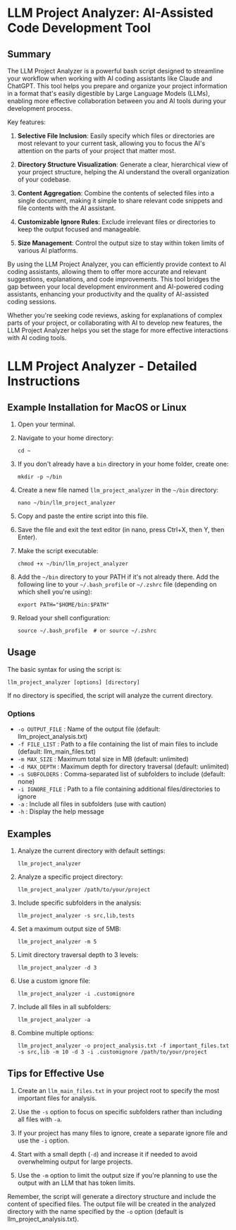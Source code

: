 # LLM Project Analyzer: AI-Assisted Code Development Tool

## Summary

The LLM Project Analyzer is a powerful bash script designed to streamline your workflow when working with AI coding assistants like Claude and ChatGPT. This tool helps you prepare and organize your project information in a format that's easily digestible by Large Language Models (LLMs), enabling more effective collaboration between you and AI tools during your development process.

Key features:

1. **Selective File Inclusion**: Easily specify which files or directories are most relevant to your current task, allowing you to focus the AI's attention on the parts of your project that matter most.

2. **Directory Structure Visualization**: Generate a clear, hierarchical view of your project structure, helping the AI understand the overall organization of your codebase.

3. **Content Aggregation**: Combine the contents of selected files into a single document, making it simple to share relevant code snippets and file contents with the AI assistant.

4. **Customizable Ignore Rules**: Exclude irrelevant files or directories to keep the output focused and manageable.

5. **Size Management**: Control the output size to stay within token limits of various AI platforms.

By using the LLM Project Analyzer, you can efficiently provide context to AI coding assistants, allowing them to offer more accurate and relevant suggestions, explanations, and code improvements. This tool bridges the gap between your local development environment and AI-powered coding assistants, enhancing your productivity and the quality of AI-assisted coding sessions.

Whether you're seeking code reviews, asking for explanations of complex parts of your project, or collaborating with AI to develop new features, the LLM Project Analyzer helps you set the stage for more effective interactions with AI coding tools.

# LLM Project Analyzer - Detailed Instructions

## Example Installation for MacOS or Linux

1. Open your terminal.

2. Navigate to your home directory:
   ```
   cd ~
   ```

3. If you don't already have a `bin` directory in your home folder, create one:
   ```
   mkdir -p ~/bin
   ```

4. Create a new file named `llm_project_analyzer` in the `~/bin` directory:
   ```
   nano ~/bin/llm_project_analyzer
   ```

5. Copy and paste the entire script into this file.

6. Save the file and exit the text editor (in nano, press Ctrl+X, then Y, then Enter).

7. Make the script executable:
   ```
   chmod +x ~/bin/llm_project_analyzer
   ```

8. Add the `~/bin` directory to your PATH if it's not already there. Add the following line to your `~/.bash_profile` or `~/.zshrc` file (depending on which shell you're using):
   ```
   export PATH="$HOME/bin:$PATH"
   ```

9. Reload your shell configuration:
   ```
   source ~/.bash_profile  # or source ~/.zshrc
   ```

## Usage

The basic syntax for using the script is:

```
llm_project_analyzer [options] [directory]
```

If no directory is specified, the script will analyze the current directory.

### Options

- `-o OUTPUT_FILE` : Name of the output file (default: llm_project_analysis.txt)
- `-f FILE_LIST` : Path to a file containing the list of main files to include (default: llm_main_files.txt)
- `-m MAX_SIZE` : Maximum total size in MB (default: unlimited)
- `-d MAX_DEPTH` : Maximum depth for directory traversal (default: unlimited)
- `-s SUBFOLDERS` : Comma-separated list of subfolders to include (default: none)
- `-i IGNORE_FILE` : Path to a file containing additional files/directories to ignore
- `-a` : Include all files in subfolders (use with caution)
- `-h` : Display the help message

## Examples

1. Analyze the current directory with default settings:
   ```
   llm_project_analyzer
   ```

2. Analyze a specific project directory:
   ```
   llm_project_analyzer /path/to/your/project
   ```

3. Include specific subfolders in the analysis:
   ```
   llm_project_analyzer -s src,lib,tests
   ```

4. Set a maximum output size of 5MB:
   ```
   llm_project_analyzer -m 5
   ```

5. Limit directory traversal depth to 3 levels:
   ```
   llm_project_analyzer -d 3
   ```

6. Use a custom ignore file:
   ```
   llm_project_analyzer -i .customignore
   ```

7. Include all files in all subfolders:
   ```
   llm_project_analyzer -a
   ```

8. Combine multiple options:
   ```
   llm_project_analyzer -o project_analysis.txt -f important_files.txt -s src,lib -m 10 -d 3 -i .customignore /path/to/your/project
   ```

## Tips for Effective Use

1. Create an `llm_main_files.txt` in your project root to specify the most important files for analysis.

2. Use the `-s` option to focus on specific subfolders rather than including all files with `-a`.

3. If your project has many files to ignore, create a separate ignore file and use the `-i` option.

4. Start with a small depth (`-d`) and increase it if needed to avoid overwhelming output for large projects.

5. Use the `-m` option to limit the output size if you're planning to use the output with an LLM that has token limits.

Remember, the script will generate a directory structure and include the content of specified files. The output file will be created in the analyzed directory with the name specified by the `-o` option (default is llm_project_analysis.txt).
